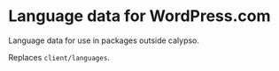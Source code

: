 # Language data for WordPress.com

Language data for use in packages outside calypso.

Replaces `client/languages`.
